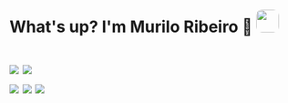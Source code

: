 <h1>What's up? I'm Murilo Ribeiro 👋 <img src="https://imagepng.org/wp-content/uploads/2017/04/bandeira-do-brasil-1-1024x717.png" width="40" style="border-radius: 10px;"><h1>
<div>
  <img src="https://media2.giphy.com/media/IwTWTsUzmIicM/giphy.gif?cid=ecf05e47xsg95ijrtcz96r7w6l6ruu38u3290ladjpsi0es7&rid=giphy.gif&ct=g"/>
  <a href="https://github.com/anuraghazra/github-readme-stats">
    <img src="https://github-readme-stats.vercel.app/api/top-langs/?username=muriloribg&layout=compact)](https://github.com/MuriloRibg)" />
  </a>
</div>

  
<div>
     <a href="https://instagram.com/murilo.ribjj" target="_blank"><img src="https://img.shields.io/badge/-Instagram-%23E4405F?style=for-the-badge&logo=instagram&logoColor=white" target="_blank"></a>
    <a href="https://www.linkedin.com/in/murilo-ribeiro-465981219" target="_blank"><img src="https://img.shields.io/badge/-LinkedIn-%230077B5?style=for-the-badge&logo=linkedin&logoColor=white" target="_blank"></a>
   <a href = "mailto:murilos.ribeiro21@gmail.com"><img src="https://img.shields.io/badge/-Gmail-%23333?style=for-the-badge&logo=gmail&logoColor=white" target="_blank"></a> 
</div>
  
  
